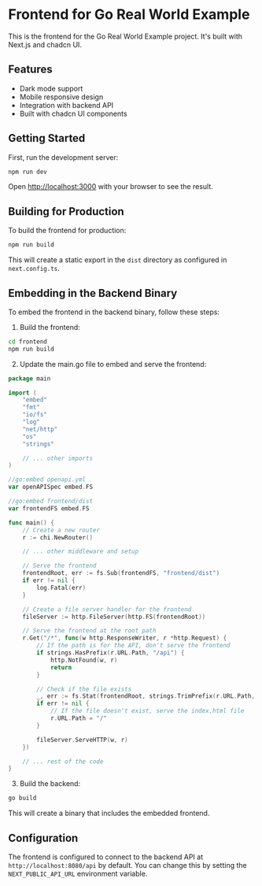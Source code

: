# Frontend for Go Real World Example

This is the frontend for the Go Real World Example project. It's built with Next.js and chadcn UI.

## Features

- Dark mode support
- Mobile responsive design
- Integration with backend API
- Built with chadcn UI components

## Getting Started

First, run the development server:

```bash
npm run dev
```

Open [http://localhost:3000](http://localhost:3000) with your browser to see the result.

## Building for Production

To build the frontend for production:

```bash
npm run build
```

This will create a static export in the `dist` directory as configured in `next.config.ts`.

## Embedding in the Backend Binary

To embed the frontend in the backend binary, follow these steps:

1. Build the frontend:

```bash
cd frontend
npm run build
```

2. Update the main.go file to embed and serve the frontend:

```go
package main

import (
    "embed"
    "fmt"
    "io/fs"
    "log"
    "net/http"
    "os"
    "strings"

    // ... other imports
)

//go:embed openapi.yml
var openAPISpec embed.FS

//go:embed frontend/dist
var frontendFS embed.FS

func main() {
    // Create a new router
    r := chi.NewRouter()

    // ... other middleware and setup

    // Serve the frontend
    frontendRoot, err := fs.Sub(frontendFS, "frontend/dist")
    if err != nil {
        log.Fatal(err)
    }

    // Create a file server handler for the frontend
    fileServer := http.FileServer(http.FS(frontendRoot))

    // Serve the frontend at the root path
    r.Get("/*", func(w http.ResponseWriter, r *http.Request) {
        // If the path is for the API, don't serve the frontend
        if strings.HasPrefix(r.URL.Path, "/api") {
            http.NotFound(w, r)
            return
        }

        // Check if the file exists
        _, err := fs.Stat(frontendRoot, strings.TrimPrefix(r.URL.Path, "/"))
        if err != nil {
            // If the file doesn't exist, serve the index.html file
            r.URL.Path = "/"
        }

        fileServer.ServeHTTP(w, r)
    })

    // ... rest of the code
}
```

3. Build the backend:

```bash
go build
```

This will create a binary that includes the embedded frontend.

## Configuration

The frontend is configured to connect to the backend API at `http://localhost:8080/api` by default. You can change this by setting the `NEXT_PUBLIC_API_URL` environment variable.
